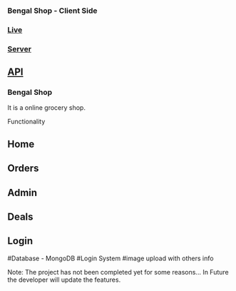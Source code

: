 ### Bengal Shop - Client Side

### [Live](https://bengalshop-buy.web.app/home)
### [Server](https://github.com/sunjid-git/bengal-shop-server)
## [API](https://obscure-mountain-99784.herokuapp.com/events)

### Bengal Shop 
It is a online grocery shop. 

Functionality
## Home
## Orders
## Admin
## Deals
## Login

#Database - MongoDB 
#Login System
#image upload with others info

Note: The project has not been completed yet for some reasons...
In Future the developer will update the features.
